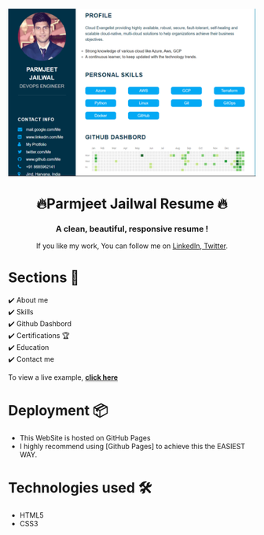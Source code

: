 <p align="center"> 
    <img src="Assets/screenShot.png" align="center" ></img>
</p>

<h1 align="center"> 🔥Parmjeet Jailwal Resume 🔥 </h1> 
<h3 align="center"> A clean, beautiful, responsive resume ! </h3>

<p align="center">If you like my work, You can follow me on <a href="https://www.linkedin.com/in/parmjeet-jailwal/">LinkedIn</a>,<a href="https://twitter.com/JailwalParmjeet"> Twitter</a>.</p>

# Sections 🌈

✔️ About me\
✔️ Skills \
✔️ Github Dashbord\
✔️ Certifications 🏆\
✔️ Education\
✔️ Contact me

To view a live example, **[click here](https://parmjeetjailwal.github.io/Resume/)**

# Deployment 📦

-   This WebSite is hosted on GitHub Pages
-   I highly recommend using [Github Pages] to achieve this the EASIEST WAY.

# Technologies used 🛠️

-   HTML5
-   CSS3
